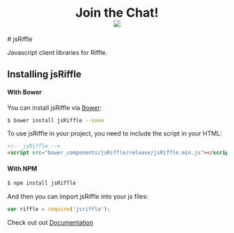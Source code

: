 <div align="center">
    <h1>Join the Chat!
    <br>
    <a href="http://slack.exis.io"><img src="http://slack.exis.io/badge.svg"></a>
    </h3>
</div>
# jsRiffle

Javascript client libraries for Riffle.

## Installing jsRiffle

#### With Bower
You can install jsRiffle via [Bower](http://bower.io/#install-bower):

```bash
$ bower install jsRiffle --save
```

To use jsRiffle in your project, you need to include the script in your HTML:

```html
<!-- jsRiffle -->
<script src="bower_components/jsRiffle/release/jsRiffle.min.js"></script>

```

#### With NPM

```bash
$ npm install jsRiffle
```

And then you can import jsRiffle into your js files:

```js
var riffle = require('jsriffle');
```

Check out out [Documentation](https://exis.io/docs/API-Reference/jsRiffle)
